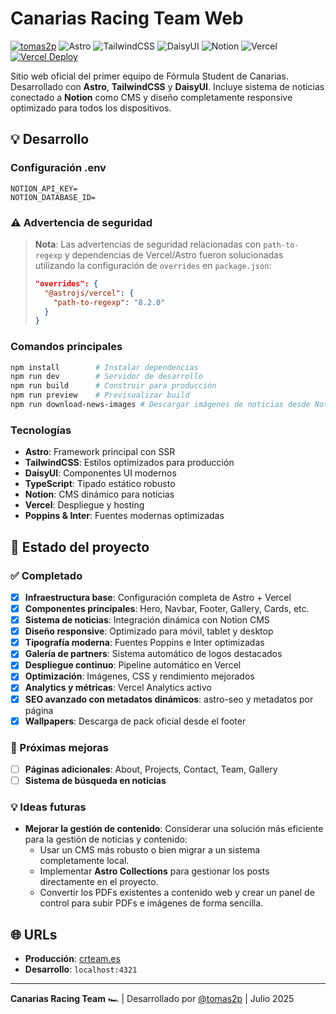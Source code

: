 # Canarias Racing Team Web

[![tomas2p](https://img.shields.io/badge/Developed_by-Tomas2p-c97a00?style=for-the-badge)](https://github.com/tomas2p)
![Astro](https://img.shields.io/badge/Built_with-Astro-0f172a?style=for-the-badge&logo=astro&logoColor=white)
![TailwindCSS](https://img.shields.io/badge/Styled_with-TailwindCSS-06b6d4?style=for-the-badge&logo=tailwindcss&logoColor=white)
![DaisyUI](https://img.shields.io/badge/UI-DaisyUI-5a0fc8?style=for-the-badge&logo=daisyui&logoColor=white)
![Notion](https://img.shields.io/badge/CMS-Notion-000000?style=for-the-badge&logo=notion&logoColor=white)
![Vercel](https://img.shields.io/badge/Deploy-Vercel-000000?style=for-the-badge&logo=vercel&logoColor=white)
[![Vercel Deploy](https://deploy-badge.vercel.app/vercel/tomas2p?style=for-the-badge&name=Status)](https://vercel.com/tomas2ps-projects/crteam-web)

Sitio web oficial del primer equipo de Fórmula Student de Canarias.  
Desarrollado con **Astro**, **TailwindCSS** y **DaisyUI**. Incluye sistema de noticias conectado a **Notion** como CMS y diseño completamente responsive optimizado para todos los dispositivos.

## 💡 Desarrollo

### Configuración .env

```env
NOTION_API_KEY=
NOTION_DATABASE_ID=
```

### ⚠️ Advertencia de seguridad

> **Nota**: Las advertencias de seguridad relacionadas con `path-to-regexp` y dependencias de Vercel/Astro fueron solucionadas utilizando la configuración de `overrides` en `package.json`:
>
> ```json
> "overrides": {
>   "@astrojs/vercel": {
>     "path-to-regexp": "8.2.0"
>   }
> }
> ```

### Comandos principales

```bash
npm install        # Instalar dependencias
npm run dev        # Servidor de desarrollo
npm run build      # Construir para producción
npm run preview    # Previsualizar build
npm run download-news-images # Descargar imágenes de noticias desde Notion
```

### Tecnologías

- **Astro**: Framework principal con SSR
- **TailwindCSS**: Estilos optimizados para producción
- **DaisyUI**: Componentes UI modernos
- **TypeScript**: Tipado estático robusto
- **Notion**: CMS dinámico para noticias
- **Vercel**: Despliegue y hosting
- **Poppins & Inter**: Fuentes modernas optimizadas

## 📝 Estado del proyecto

### ✅ Completado

- [x] **Infraestructura base**: Configuración completa de Astro + Vercel
- [x] **Componentes principales**: Hero, Navbar, Footer, Gallery, Cards, etc.
- [x] **Sistema de noticias**: Integración dinámica con Notion CMS
- [x] **Diseño responsive**: Optimizado para móvil, tablet y desktop
- [x] **Tipografía moderna**: Fuentes Poppins e Inter optimizadas
- [x] **Galería de partners**: Sistema automático de logos destacados
- [x] **Despliegue continuo**: Pipeline automático en Vercel
- [x] **Optimización**: Imágenes, CSS y rendimiento mejorados
- [x] **Analytics y métricas**: Vercel Analytics activo
- [x] **SEO avanzado con metadatos dinámicos**: astro-seo y metadatos por página
- [x] **Wallpapers**: Descarga de pack oficial desde el footer

### 🚧 Próximas mejoras

- [ ] **Páginas adicionales**: About, Projects, Contact, Team, Gallery
- [ ] **Sistema de búsqueda en noticias**

### 💡 Ideas futuras

- **Mejorar la gestión de contenido**: Considerar una solución más eficiente para la gestión de noticias y contenido:
  - Usar un CMS más robusto o bien migrar a un sistema completamente local.
  - Implementar **Astro Collections** para gestionar los posts directamente en el proyecto.
  - Convertir los PDFs existentes a contenido web y crear un panel de control para subir PDFs e imágenes de forma sencilla.

## 🌐 URLs

- **Producción**: [crteam.es](https://crteam.es)
- **Desarrollo**: `localhost:4321`

---

**Canarias Racing Team** 🏎️ | Desarrollado por [@tomas2p](https://github.com/tomas2p) | Julio 2025
